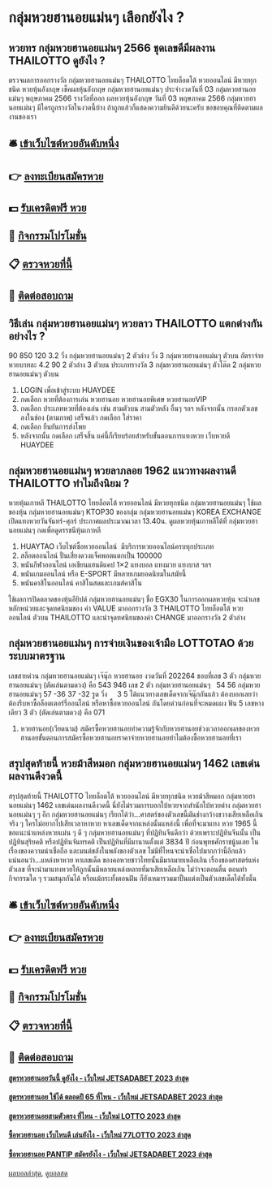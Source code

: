# กลุ่มหวยฮานอยแม่นๆ เลือกยังไง ?
## หวยทร กลุ่มหวยฮานอยแม่นๆ 2566 ชุดเลขดีมีผลงาน THAILOTTO ดูยังไง ?
ตรวจผลการออกรางวัล กลุ่มหวยฮานอยแม่นๆ THAILOTTO ไทยล็อตโต้ หวยออนไลน์ มีหวยทุกชนิด หวยหุ้นอังกฤษ เช็คผลหุ้นอังกฤษ กลุ่มหวยฮานอยแม่นๆ ประจำงวดวันที่ 03 กลุ่มหวยฮานอยแม่นๆ พฤษภาคม 2566 รางวัลที่ออก
ผลหวยหุ้นอังกฤษ วันที่ 03 พฤษภาคม 2566 กลุ่มหวยฮานอยแม่นๆ มีใครถูกรางวัลในงวดนี้บ้าง ถ้าถูกแล้วก็แสดงความยินดีด้วยนะครับ ขอขอบคุณที่ติดตามผลงานของเรา

## 🛎 [เข้าเว็บไซต์หวยอันดับหนึ่ง](https://bit.ly/3BG5bNw)
## 👉 [ลงทะเบียนสมัครหวย](https://bit.ly/3BG5bNw)
## 💵 [รับเครดิตฟรี หวย](https://bit.ly/3C3mvgS)
## 👑 [กิจกรรมโปรโมชั่น](https://bit.ly/3C3mvgS)
## 📋 [ตรวจหวยที่นี้](https://bit.ly/3C3mvgS)
## 📱 [ติดต่อสอบถาม](https://bit.ly/3C3mvgS)

## วิธีเล่น กลุ่มหวยฮานอยแม่นๆ หวยลาว THAILOTTO แตกต่างกันอย่างไร ?
90
850
120
3.2
วิ่ง กลุ่มหวยฮานอยแม่นๆ 2 ตัวล่าง
วิ่ง 3 กลุ่มหวยฮานอยแม่นๆ ตัวบน
อัตราจ่ายหวยบาทละ
4.2
90
2 ตัวล่าง
3 ตัวบน
ประเภทรางวัล
3 กลุ่มหวยฮานอยแม่นๆ ตัวโต๊ด
2 กลุ่มหวยฮานอยแม่นๆ ตัวบน
1. LOGIN เพื่อเข้าสู่ระบบ HUAYDEE
2. กดเลือก หวยที่ต้องการเล่น หวยฮานอย หวยฮานอยพิเศษ หวยฮานอยVIP
3. กดเลือก ประเภทหวยที่ต้องเล่น เช่น สามตัวบน สามตัวหลัง อื่นๆ ฯลฯ หลังจากนั้น กรอกตัวเลข ลงในช่อง (ตามภาพ) เสร็จแล้ว กดเลือก ใส่ราคา
4. กดเลือก ยืนยันการส่งโพย
5. หลังจากนั้น กดเลือก เสร็จสิ้น แค่นี้ก็เรียบร้อยสำหรับขั้นตอนการแทงหวย เว็บหวยดี HUAYDEE

## กลุ่มหวยฮานอยแม่นๆ หวยลาภลอย 1962 แนวทางผลงานดี THAILOTTO ทำไมถึงนิยม ?
หวยหุ้นเกาหลี THAILOTTO ไทยล็อตโต้ หวยออนไลน์ มีหวยทุกชนิด กลุ่มหวยฮานอยแม่นๆ ใช้ผลของหุ้น กลุ่มหวยฮานอยแม่นๆ KTOP30 ของกลุ่ม กลุ่มหวยฮานอยแม่นๆ KOREA EXCHANGE เปิดแทงหวยวันจันทร์-ศุกร์ ประกาศผลประมาณเวลา 13.40น.
ดูผลหวยหุ้นเกาหลีได้ที่ กลุ่มหวยฮานอยแม่นๆ กดเพื่อดูดรรชนีหุ้นเกาหลี
1. HUAYTAO เว็บไซต์ซื้อหวยออนไลน์  มีบริการหวยออนไลน์ครบทุกประเภท
2. สล็อตออนไลน์ ปั่นเสี่ยงดวงแจ็คพอตแตกเป็น 100000
3. พนันกีฬาออนไลน์ เอเชียนแฮนดิแคป 1×2 แทงบอล แทงมวย แทงบาส ฯลฯ
4. พนันเกมออนไลน์ หรือ E-SPORT มีหลายเกมยอดนิยมในสมัยนี้
5. พนันคาสิโนออนไลน์ คาสิโนสดและเกมส์คาสิโน

ใช้ผลการปิดตลาดของหุ้นอียิปต์ กลุ่มหวยฮานอยแม่นๆ ชื่อ EGX30
ในการออกผลหวยหุ้น จะนำเลขหลักหน่วยและจุดทศนิยมของ ค่า VALUE มาออกรางวัล 3 THAILOTTO ไทยล็อตโต้ หวยออนไลน์ ตัวบน THAILOTTO และนำจุดทศนิยมของค่า CHANGE มาออกรางวัล 2 ตัวล่าง

## กลุ่มหวยฮานอยแม่นๆ การจ่ายเงินของเจ้ามือ LOTTOTAO ด้วยระบบมาตรฐาน
เลขสายด่วน กลุ่มหวยฮานอยแม่นๆ เจ๊นุ๊ก หวยฮานอย งวดวันที่ 202264
ชอบที่เลข 3 ตัว กลุ่มหวยฮานอยแม่นๆ (ตัดเล่นตามดวง) คือ 543 946
เลข 2 ตัว กลุ่มหวยฮานอยแม่นๆ   54 56 กลุ่มหวยฮานอยแม่นๆ 57 -36 37 -32
รูด วิ่ง     3 5
ได้แนวทางเลขเด็ดจากเจ๊นุ๊กกันแล้ว ต้องบอกเลยว่าต้องรีบหาซื้อล็อตเตอร์รี่ออนไลน์ หรือหาซื้อหวยออนไลน์ กันโดยด่วนก่อนที่จะหมดแผง
ฟัน 5
เลขหางเดียว 3 ตัว (ตัดเล่นตามดวง) คือ 071
1. หวยฮานอย(เวียดนาม) สมัครซื้อหวยฮานอยทำความรู้จักกับหวยฮานอยช่วงเวลาออกผลของหวยฮานอยขั้นตอนการสมัครซื้อหวยฮานอยราคาจ่ายหวยฮานอยทำไมต้องซื้อหวยฮานอยที่เรา

## สรุปสุดท้ายนี้ หวยม้าสีหมอก กลุ่มหวยฮานอยแม่นๆ 1462 เลขเด่นผลงานดีงวดนี้
สรุปสุดท้ายนี้ THAILOTTO ไทยล็อตโต้ หวยออนไลน์ มีหวยทุกชนิด หวยม้าสีหมอก กลุ่มหวยฮานอยแม่นๆ 1462 เลขเด่นผลงานดีงวดนี้ นี่ยังไม่รวมการบอกใบ้หวยจากสำนักใบ้หวยต่าง กลุ่มหวยฮานอยแม่นๆ ๆ อีก กลุ่มหวยฮานอยแม่นๆ เรียกได้ว่า…ศาสตร์ของตัวเลขนี้มันช่างกว้างขวางเสียเหลือเกินจริง ๆ ใครไม่อยากไปเสียเวลาหาหวย หาเลขเด็ดจากแหล่งนั้นแหล่งนี้ เพื่อที่จะมาแทง หวย 1965 นี้ ขอแนะนำแหล่งหวยแม่น ๆ ดี ๆ กลุ่มหวยฮานอยแม่นๆ ที่ปฏิทินจีนดีกว่า ด้วยเพราะปฏิทินจีนนั้น เป็นปฏิทินสุริยคติ หรือปฏิทินจันทรคติ เป็นปฏิทินที่มีมานานตั้งแต่ 3834 ปี ก่อนพุทธศักราชนู้นเลย ในเรื่องของความน่าเชื่อถือ และมนต์ขลังในพลังของตัวเลข ไม่มีที่ไหนจะน่าเชื่อไปมากกว่านี้อีกแล้ว
แน่นอนว่า…แหล่งหาหวย หาเลขเด็ด ของคอหวยชาวไทยนั้นมีมากมายเหลือเกิน เรื่องของศาสตร์แห่งตัวเลข ที่จะนำมาแทงหวยให้ถูกนั้นมีหลายแหล่งหลายที่มาเสียเหลือเกิน ไม่ว่าจะตอนตื่น ตอนทำกิจกรรมใด ๆ รวมสนุกกันได้ หรือแม้กระทั้งตอนฝัน ก็ยังเหมารวมมาปั้นแต่งเป็นตัวเลขเด็ดได้ทั้งนั้น

## 🛎 [เข้าเว็บไซต์หวยอันดับหนึ่ง](https://bit.ly/3BG5bNw)
## 👉 [ลงทะเบียนสมัครหวย](https://bit.ly/3BG5bNw)
## 💵 [รับเครดิตฟรี หวย](https://bit.ly/3C3mvgS)
## 👑 [กิจกรรมโปรโมชั่น](https://bit.ly/3C3mvgS)
## 📋 [ตรวจหวยที่นี้](https://bit.ly/3C3mvgS)
## 📱 [ติดต่อสอบถาม](https://bit.ly/3C3mvgS)

#### [สูตรหวยฮานอยวันนี้ ดูยังไง - เว็บใหม่ JETSADABET 2023 ล่าสุด](https://atom.io/themes/สูตรหวยฮานอยวันนี้%20ดูยังไง%20-%20เว็บใหม่%20jetsadabet%202023%20ล่าสุด)
#### [สูตรหวยฮานอย ใช้ได้ ตลอดปี 65 ที่ไหน - เว็บใหม่ JETSADABET 2023 ล่าสุด](https://atom.io/themes/สูตรหวยฮานอย%20ใช้ได้%20ตลอดปี%2065%20ที่ไหน%20-%20เว็บใหม่%20jetsadabet%202023%20ล่าสุด)
#### [สูตรหวยฮานอยสามตัวตรง ที่ไหน - เว็บใหม่ LOTTO 2023 ล่าสุด](https://atom.io/themes/สูตรหวยฮานอยสามตัวตรง%20ที่ไหน%20-%20เว็บใหม่%20lotto%202023%20ล่าสุด)
#### [ซื้อหวยฮานอย เว็บไหนดี เล่นยังไง - เว็บใหม่ 77LOTTO 2023 ล่าสุด](https://atom.io/themes/ซื้อหวยฮานอย%20เว็บไหนดี%20เล่นยังไง%20-%20เว็บใหม่%2077lotto%202023%20ล่าสุด)
#### [ซื้อหวยฮานอย PANTIP สมัครยังไง - เว็บใหม่ JETSADABET 2023 ล่าสุด](https://atom.io/themes/ซื้อหวยฮานอย%20pantip%20สมัครยังไง%20-%20เว็บใหม่%20jetsadabet%202023%20ล่าสุด)

[ผลบอลล่าสุด](https://siamsport.tv "ผลบอลล่าสุด"), [ดูบอลสด](https://siamsport.tv/ดูบอลสด "ดูบอลสด")